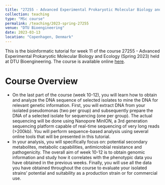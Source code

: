 ```yaml
---
title: "27255 - Advanced Experimental Prokaryotic Molecular Biology and Ecology (Spring 2023)"
collection: teaching
type: "MSc course"
permalink: /teaching/2023-spring-27255
venue: "DTU Bioengineering"
date: 2023-03-13
location: "Copenhagen, Denmark"
---
```


This is the bioinformatic tutorial for week 11 of the course 27255 - Advanced Experimental Prokaryotic Molecular Biology and Ecology (Spring 2023) held at DTU Bioengineering. The course is available online [here](https://matinnuhamunada.github.io/27255_week_11/).

Course Overview
======
- On the last part of the course (week 10-12), you will learn how to obtain and analyze the DNA sequence of selected isolates to mine the DNA for relevant genetic information. First, you will extract DNA from your isolated pseudomonas (two per group) and subsequently prepare the DNA of a selected isolate for sequencing (one per group). The actual sequencing will be done using Nanopore MinION, a 3rd generation sequencing platform capable of real-time sequencing of very long reads (>200kb). You will perform sequence-based analysis using several online tools that will be presented in this tutorial.
- In your analysis, you will specifically focus on: potential secondary metabolites, metabolic capabilities, antimicrobial resistance and pathogenicity. The overall aim of week 10-12 is to obtain genomic information and study how it correlates with the phenotypic data you have obtained in the previous weeks. Finally, you will use all the data you have obtained throughout the course to evaluate your isolated strains’ potential and suitability as a production strain or for commercial use.
